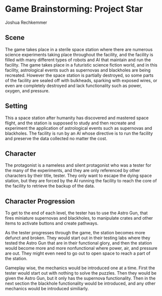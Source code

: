 # Game Brainstorming: Project Star

Joshua Rechkemmer

## Scene

The game takes place in a sterile space station where there are numerous science experiments taking place throughout the facility, and the facility is filled with many different types of robots and AI that maintain and run the facility. The game takes place in a futuristic science fiction world, and in this facility, astrological events such as supernovas and blackholes are being recreated. However the space station is partially destroyed, so some parts of the facility are sealed off with bulkheads, sparking with exposed wires, or even are completely destroyed and lack functionality such as power, oxygen, and pressure.

## Setting

This a space station after humanity has discovered and mastered space flight, and the station is supposed to study and then recreate and experiment the application of astrological events such as supernovas and blackholes. The facility is run by an AI whose directive is to run the facility and preserve the data collected no matter the cost.

## Character

The protagonist is a nameless and silent protagonist who was a tester for the many of the experiments, and they are only referenced by other characters by their title, tester. They only want to escape the dying space station, but they are forced by the AI running the facility to reach the core of the facility to retrieve the backup of the data.

## Character Progression

To get to the end of each level, the tester has to use the Astro Gun, that fires miniature supernovas and blackholes, to manipulate crates and other items to activate buttons and create pathways.

As the tester progresses through the game, the station becomes more defunct and broken. They would start out in their testing labs where they tested the Astro Gun that are in their functional glory, and then the station would become more and more nonfunctional where power, air, and pressure are out. They might even need to go out to open space to reach a part of the station.

Gameplay wise, the mechanics would be introduced one at a time. First the tester would start out with nothing to solve the puzzles. Then they would be given the Astro Gun, but it only has the supernova functionality. Then in the next section the blackhole functionality would be introduced, and any other mechanics would be introduced similiarly.
